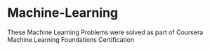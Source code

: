 # Machine-Learning
These Machine Learning Problems were solved as part of Coursera Machine Learning Foundations Certification
